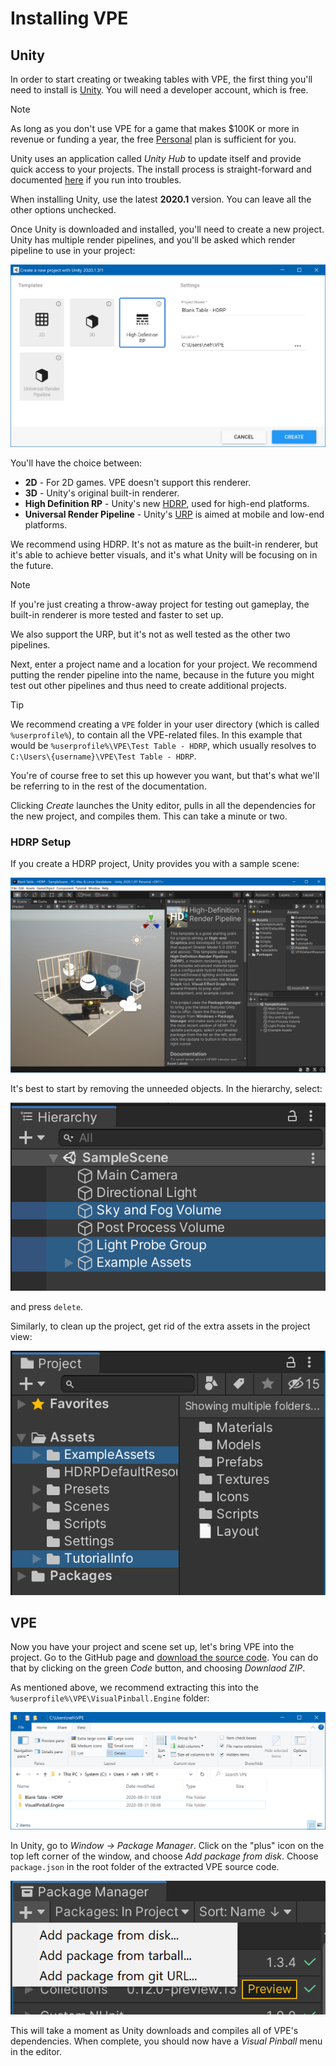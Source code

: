 # Installing VPE

## Unity

In order to start creating or tweaking tables with VPE, the first thing you'll need to install is [Unity](https://unity3d.com/get-unity/download). You will need a developer account, which is free.

> [!NOTE]
> As long as you don't use VPE for a game that makes $100K or more in revenue or funding a year, the free [Personal](https://store.unity.com/compare-plans) plan is sufficient for you.

Unity uses an application called *Unity Hub* to update itself and provide quick access to your projects. The install process is straight-forward and documented [here](https://docs.unity3d.com/Manual/GettingStartedInstallingHub.html) if you run into troubles.

When installing Unity, use the latest **2020.1** version. You can leave all the other options unchecked.

Once Unity is downloaded and installed, you'll need to create a new project. Unity has multiple render pipelines, and you'll be asked which render pipeline to use in your project:

![New Unity Project](unity-create-new-project.png)

You'll have the choice between:

- **2D** - For 2D games. VPE doesn't support this renderer.
- **3D** - Unity's original built-in renderer.
- **High Definition RP** - Unity's new [HDRP](https://docs.unity3d.com/Packages/com.unity.render-pipelines.high-definition@0.0.0/manual/index.html), used for high-end platforms.
- **Universal Render Pipeline** - Unity's [URP](https://docs.unity3d.com/Packages/com.unity.render-pipelines.universal@8.2/manual/index.html) is aimed at mobile and low-end platforms.

We recommend using HDRP. It's not as mature as the built-in renderer, but it's able to achieve better visuals, and it's what Unity will be focusing on in the future.

> [!NOTE]
> If you're just creating a throw-away project for testing out gameplay, the built-in renderer is more tested and faster to set up.
> 
> We also support the URP, but it's not as well tested as the other two pipelines.

Next, enter a project name and a location for your project. We recommend putting the render pipeline into the name, because in the future you might test out other pipelines and thus need to create additional projects.

> [!TIP]
> We recommend creating a `VPE` folder in your user directory (which is called `%userprofile%`), to contain all the VPE-related files. In this example that would be `%userprofile%\VPE\Test Table - HDRP`, which usually resolves to `C:\Users\{username}\VPE\Test Table - HDRP`.
>
> You're of course free to set this up however you want, but that's what we'll be referring to in the rest of the documentation.

Clicking *Create* launches the Unity editor, pulls in all the dependencies for the new project, and compiles them. This can take a minute or two.

### HDRP Setup

If you create a HDRP project, Unity provides you with a sample scene: 

![HDRP Sample Scene](unity-hdrp-default-scene.png)

It's best to start by removing the unneeded objects. In the hierarchy, select:

![Sky and Fog Volume, Light Probe Group, Example Assets](unity-hdrp-to-delete.png)

and press `delete`.

Similarly, to clean up the project, get rid of the extra assets in the project view:

![ExampleAssets, TutorialInfo](unity-hdrp-to-delete-assets.png)

## VPE

Now you have your project and scene set up, let's bring VPE into the project. Go to the GitHub page and [download the source code](https://github.com/freezy/VisualPinball.Engine). You can do that by clicking on the green *Code* button, and choosing *Downlaod ZIP*.

As mentioned above, we recommend extracting this into the `%userprofile%\VPE\VisualPinball.Engine` folder:

![File Structure](explorer-vpe-root.png)

In Unity, go to *Window -> Package Manager*. Click on the "plus" icon on the top left corner of the window, and choose *Add package from disk*. Choose `package.json` in the root folder of the extracted VPE source code.

![New Unity Project](unity-package-manager.png)

This will take a moment as Unity downloads and compiles all of VPE's dependencies. When complete, you should now have a *Visual Pinball* menu in the editor.